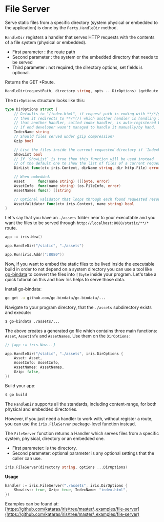 # File Server

Serve static files from a specific directory (system physical or embedded to the application) is done by the `Party.HandleDir` method.

`HandleDir` registers a handler that serves HTTP requests with the contents of a file system (physical or embedded).

* First parameter  : the route path
* Second parameter : the system or the embedded directory that needs to be served
* Third parameter  : not required, the directory options, set fields is optional.

Returns the GET \*Route.

```go
HandleDir(requestPath, directory string, opts ...DirOptions) (getRoute *Route)
```

The `DirOptions` structure looks like this:

```go
type DirOptions struct {
    // Defaults to "/index.html", if request path is ending with **/*/$IndexName
    // then it redirects to **/*(/) which another handler is handling it,
    // that another handler, called index handler, is auto-registered by the framework
    // if end developer wasn't managed to handle it manually/by hand.
    IndexName string
    // Should files served under gzip compression?
    Gzip bool

    // List the files inside the current requested directory if `IndexName` not found.
    ShowList bool
    // If `ShowList` is true then this function will be used instead
    // of the default one to show the list of files of a current requested directory(dir).
    DirList func(ctx iris.Context, dirName string, dir http.File) error

    // When embedded.
    Asset      func(name string) ([]byte, error)   
    AssetInfo  func(name string) (os.FileInfo, error)
    AssetNames func() []string

    // Optional validator that loops through each found requested resource.
    AssetValidator func(ctx iris.Context, name string) bool
}
```

Let's say that you have an `./assets` folder near to your executable and you want the files to be served through `http://localhost:8080/static/**/*` route.

```go
app := iris.New()

app.HandleDir("/static", "./assets")

app.Run(iris.Addr(":8080"))
```

Now, if you want to embed the static files to be lived inside the executable build in order to not depend on a system directory you can use a tool like [go-bindata](https://github.com/go-bindata/go-bindata) to convert the files into `[]byte` inside your program. Let's take a quick tutorial on this and how Iris helps to serve those data.

Install go-bindata:

```bash
go get -u github.com/go-bindata/go-bindata/...
```

Navigate to your program directory, that the `./assets` subdirectory exists and execute:

```bash
$ go-bindata ./assets/...
```

The above creates a generated go file which contains three main functions: `Asset`, `AssetInfo` and `AssetNames`. Use them on the `DirOptions`:

```go
// [app := iris.New...]

app.HandleDir("/static", "./assets", iris.DirOptions {
    Asset: Asset,
    AssetInfo: AssetInfo,
    AssetNames: AssetNames,
    Gzip: false,
})
```

Build your app:

```bash
$ go build
```

The `HandleDir` supports all the standards, including content-range, for both physical and embedded directories.

However, if you just need a handler to work with, without register a route, you can use the `iris.FileServer` package-level function instead.

The `FileServer` function returns a Handler which serves files from a specific system, phyisical, directory or an embedded one.

* First parameter:  is the directory.
* Second parameter: optional parameter is any optional settings that the caller can use.

```go
iris.FileServer(directory string, options ...DirOptions)
```

**Usage**

```go
handler := iris.FileServer("./assets", iris.DirOptions {
    ShowList: true, Gzip: true, IndexName: "index.html",
})
```

Examples can be found at: [https://github.com/kataras/iris/tree/master/_examples/file-server](https://github.com/kataras/iris/tree/master/_examples/file-server)

